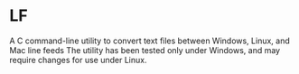 # LF

A C command-line utility to convert text files between Windows, Linux, and Mac line feeds
The utility has been tested only under Windows, and may require changes for use under Linux.

